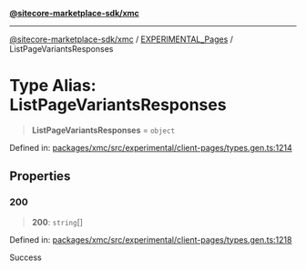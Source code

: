 [**@sitecore-marketplace-sdk/xmc**](../../../../README.md)

***

[@sitecore-marketplace-sdk/xmc](../../../../README.md) / [EXPERIMENTAL\_Pages](../README.md) / ListPageVariantsResponses

# Type Alias: ListPageVariantsResponses

> **ListPageVariantsResponses** = `object`

Defined in: [packages/xmc/src/experimental/client-pages/types.gen.ts:1214](https://github.com/Sitecore/marketplace-sdk/blob/main/packages/xmc/src/experimental/client-pages/types.gen.ts#L1214)

## Properties

### 200

> **200**: `string`[]

Defined in: [packages/xmc/src/experimental/client-pages/types.gen.ts:1218](https://github.com/Sitecore/marketplace-sdk/blob/main/packages/xmc/src/experimental/client-pages/types.gen.ts#L1218)

Success
